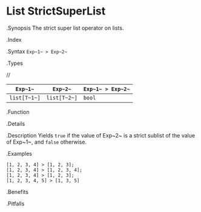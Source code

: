 # List StrictSuperList

.Synopsis
The strict super list operator on lists.

.Index
>

.Syntax
`Exp~1~ > Exp~2~`

.Types

//

| `Exp~1~`     |  `Exp~2~`     | `Exp~1~ > Exp~2~`  |
| --- | --- | --- |
| `list[T~1~]` |  `list[T~2~]` | `bool`               |


.Function

.Details

.Description
Yields `true` if the value of Exp~2~ is a strict sublist of the value of Exp~1~,  and `false` otherwise.

.Examples
```rascal-shell
[1, 2, 3, 4] > [1, 2, 3];
[1, 2, 3, 4] > [1, 2, 3, 4];
[1, 2, 3, 4] > [1, 2, 3];
[1, 2, 3, 4, 5] > [1, 3, 5]
```

.Benefits

.Pitfalls

